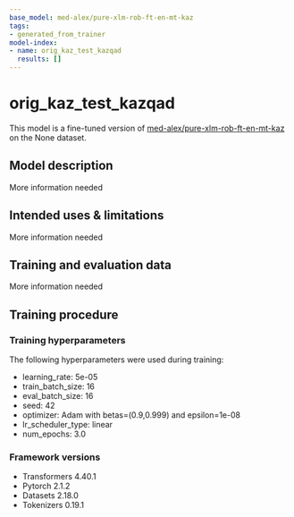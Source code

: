 ```yaml
---
base_model: med-alex/pure-xlm-rob-ft-en-mt-kaz
tags:
- generated_from_trainer
model-index:
- name: orig_kaz_test_kazqad
  results: []
---
```


<!-- This model card has been generated automatically according to the information the Trainer had access to. You
should probably proofread and complete it, then remove this comment. -->

# orig_kaz_test_kazqad

This model is a fine-tuned version of [med-alex/pure-xlm-rob-ft-en-mt-kaz](https://huggingface.co/med-alex/pure-xlm-rob-ft-en-mt-kaz) on the None dataset.

## Model description

More information needed

## Intended uses & limitations

More information needed

## Training and evaluation data

More information needed

## Training procedure

### Training hyperparameters

The following hyperparameters were used during training:
- learning_rate: 5e-05
- train_batch_size: 16
- eval_batch_size: 16
- seed: 42
- optimizer: Adam with betas=(0.9,0.999) and epsilon=1e-08
- lr_scheduler_type: linear
- num_epochs: 3.0

### Framework versions

- Transformers 4.40.1
- Pytorch 2.1.2
- Datasets 2.18.0
- Tokenizers 0.19.1

